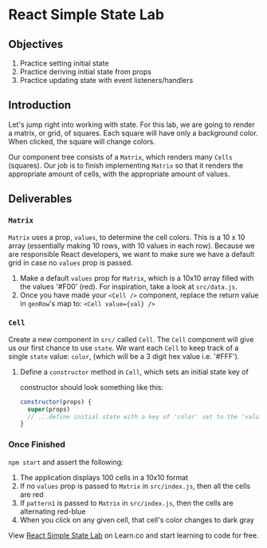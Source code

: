 # React Simple State Lab

## Objectives

1. Practice setting initial state
2. Practice deriving initial state from props
3. Practice updating state with event listeners/handlers

## Introduction

Let's jump right into working with state. For this lab, we are going to render a
matrix, or grid, of squares. Each square will have only a background color. When
clicked, the square will change colors. 

Our component tree consists of a `Matrix`, which renders many `Cells` (squares).
Our job is to finish implementing `Matrix` so that it renders the appropriate
amount of cells, with the appropriate amount of values.

## Deliverables

### `Matrix`

`Matrix` uses a prop, `values`, to determine the cell colors. This is a 10 x 10
array (essentially making 10 rows, with 10 values in each row). Because we are
responsible React developers, we want to make sure we have a default grid in
case no `values` prop is passed.

1. Make a default `values` prop for `Matrix`, which is a 10x10 array filled with
   the values '#F00' (red). For inspiration, take a look at `src/data.js`.
2. Once you have made your `<Cell />` component, replace the return value in
   `genRow`'s map to: `<Cell value={val} />`

### `Cell`

Create a new component in `src/` called `Cell`. The `Cell` component will give
us our first chance to use `state`. We want each `Cell` to keep track of a
single `state` value: `color`, (which will be a 3 digit hex value i.e. '#FFF'). 

1. Define a `constructor` method in `Cell`, which sets an initial state key of
   <!-- `color` to the `value` prop which is passed from its parent component. -->
   <!-- Remember to call `super()` on the first line of the constructor (this is -->
   <!-- required in React components if we are to use `this` in the constructor). -->
   <!-- Additionally, for props to be accessible within the constructor, we need to -->
   <!-- pass `props` to both the constructor _as well as_ `super`. Ultimately, our -->
   constructor should look something like this:

    ```js
    constructor(props) {
      super(props)
      // ...define initial state with a key of 'color' set to the 'value' prop
    }
    ```

<!-- 2. `Cell` should render a single `<div>` with a className of `cell` -->
<!-- 3. In render, the cell should set the background color in-line for the `<div>` -->
   <!-- by adding the following attribute: `style={{backgroundColor: '#FFF'}}` -->
   <!-- ('#FFF' is just used as an example value here - the value should be state's -->
   <!-- color) -->
<!-- 4. Create a click listener which, when activated, updates the state to the -->
   <!-- following hex value: '#333' -->

### Once Finished

`npm start` and assert the following:

1. The application displays 100 cells in a 10x10 format
2. If no `values` prop is passed to `Matrix` in `src/index.js`, then all the
   cells are red
3. If `pattern1` is passed to `Matrix` in `src/index.js`, then the cells are
   alternating red-blue
4. When you click on any given cell, that cell's color changes to dark gray


<p class='util--hide'>View <a href='https://learn.co/lessons/react-simple-state-lab'>React Simple State Lab</a> on Learn.co and start learning to code for free.</p>
